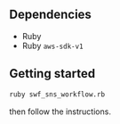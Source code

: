 ## Dependencies
- Ruby
- Ruby `aws-sdk-v1`

## Getting started
```bash
ruby swf_sns_workflow.rb
```
then follow the instructions.